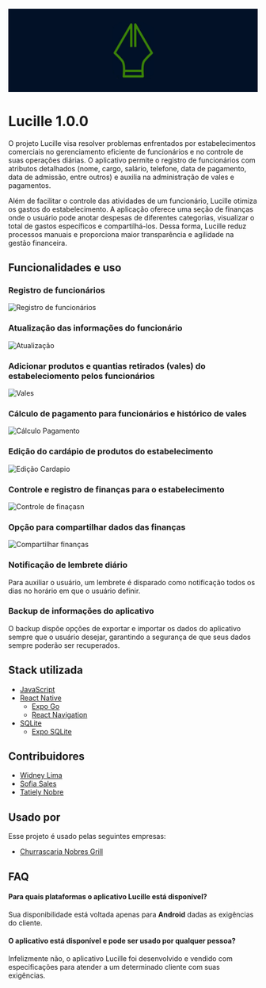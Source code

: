
![Logo](/assets/logo.png)


# Lucille 1.0.0

O projeto Lucille visa resolver problemas enfrentados
por estabelecimentos comerciais no gerenciamento eficiente de funcionários e no controle de suas operações diárias. O aplicativo permite o registro de funcionários com atributos detalhados (nome, cargo, salário, telefone, data de pagamento, data de admissão, entre outros) e auxilia na administração de vales e pagamentos.

Além de facilitar o controle das atividades de um funcionário, Lucille otimiza os gastos do estabelecimento. A aplicação oferece uma seção de finanças onde o usuário pode anotar despesas de diferentes categorias, visualizar o total de gastos
específicos e compartilhá-los. Dessa forma, Lucille reduz processos manuais e proporciona maior transparência e agilidade na gestão financeira.

## Funcionalidades e uso

### Registro de funcionários

![Registro de funcionários](assets/gifs_example/cadastrarFuncionario.gif)

### Atualização das informações do funcionário

![Atualização](assets/gifs_example/atualizarPerfil.gif)

### Adicionar produtos e quantias retirados **(vales)** do estabeleciomento pelos funcionários

![Vales](assets/gifs_example/adicaoNoVale.gif)

### Cálculo de pagamento para funcionários e histórico de vales

![Cálculo Pagamento](assets/gifs_example/pagamentoComHistorico.gif)

### Edição do cardápio de produtos do estabelecimento

![Edição Cardapio](assets/gifs_example/edicaoCardapio.gif)

### Controle e registro de finanças para o estabelecimento

![Controle de finaçasn](assets/gifs_example/gestaoFinancas.gif)

### Opção para compartilhar dados das finanças

![Compartilhar finanças](assets/gifs_example/compartilhamentoFinancaCategoria.gif)

### Notificação de lembrete diário

Para auxiliar o usuário, um lembrete é disparado como notificação todos os dias no horário em que o usuário definir.

### Backup de informações do aplicativo

O backup dispõe opções de exportar e importar os dados do aplicativo sempre que o usuário desejar, garantindo a segurança de que seus dados sempre poderão ser recuperados.

## Stack utilizada

- [JavaScript](https://developer.mozilla.org/pt-BR/docs/Web/JavaScript)
- [React Native](https://reactnative.dev/)
    - [Expo Go](https://docs.expo.dev/)
    - [React Navigation](https://reactnavigation.org/)
- [SQLite](https://www.sqlite.org/)
    - [Expo SQLite](https://docs.expo.dev/versions/latest/sdk/sqlite/)

## Contribuidores

- [Widney Lima](https://github.com/widneyl)
- [Sofia Sales](https://github.com/sofiasaless)
- [Tatiely Nobre](https://github.com/tatielynobre)

## Usado por

Esse projeto é usado pelas seguintes empresas:

- [Churrascaria Nobres Grill](https://www.instagram.com/nobresgrill/)

## FAQ

#### Para quais plataformas o aplicativo Lucille está disponível?

Sua disponibilidade está voltada apenas para **Android** dadas as exigências do cliente.

#### O aplicativo está disponível e pode ser usado por qualquer pessoa?

Infelizmente não, o aplicativo Lucille foi desenvolvido e vendido com especificações para atender a um determinado cliente com suas exigências.
